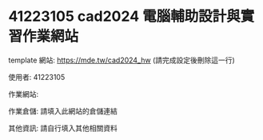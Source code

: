 # 41223105 cad2024 電腦輔助設計與實習作業網站

template 網站: https://mde.tw/cad2024_hw (請完成設定後刪除這一行)

使用者: 41223105

作業網站: 

作業倉儲: 請填入此網站的倉儲連結

其他資訊: 請自行填入其他相關資料

